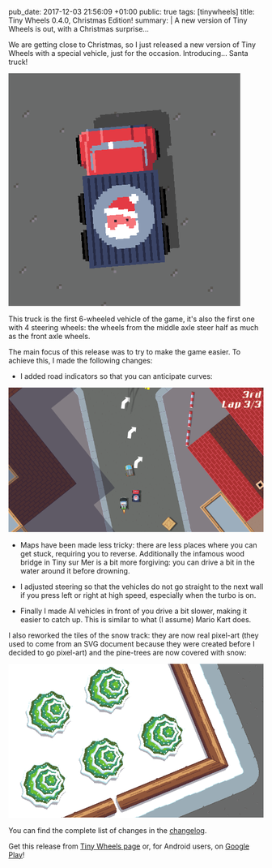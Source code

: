pub_date: 2017-12-03 21:56:09 +01:00
public: true
tags: [tinywheels]
title: Tiny Wheels 0.4.0, Christmas Edition!
summary: |
    A new version of Tiny Wheels is out, with a Christmas surprise...

We are getting close to Christmas, so I just released a new version of Tiny Wheels with a special vehicle, just for the occasion. Introducing... Santa truck!

![Santa truck](santa-truck.png)

This truck is the first 6-wheeled vehicle of the game, it's also the first one with 4 steering wheels: the wheels from the middle axle steer half as much as the front axle wheels.

The main focus of this release was to try to make the game easier. To achieve this, I made the following changes:

- I added road indicators so that you can anticipate curves:

![Road indicators](road-indicators.png)

- Maps have been made less tricky: there are less places where you can get stuck, requiring you to reverse. Additionally the infamous wood bridge in Tiny sur Mer is a bit more forgiving: you can drive a bit in the water around it before drowning.

- I adjusted steering so that the vehicles do not go straight to the next wall if you press left or right at high speed, especially when the turbo is on.

- Finally I made AI vehicles in front of you drive a bit slower, making it easier to catch up. This is similar to what (I assume) Mario Kart does.

I also reworked the tiles of the snow track: they are now real pixel-art (they used to come from an SVG document because they were created before I decided to go pixel-art) and the pine-trees are now covered with snow:

![Snowy pine trees](snowy-pine-trees.png)

You can find the complete list of changes in the [changelog][].

Get this release from [Tiny Wheels page](/projects/tinywheels/) or, for Android users, on [Google Play][gp]!

[changelog]: https://github.com/agateau/tinywheels/blob/master/CHANGELOG.md
[gp]: https://play.google.com/apps/testing/com.agateau.tinywheels.android
